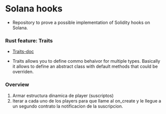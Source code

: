 # Solana hooks

- Repository to prove a possible implementation of Solidity hooks on Solana.

### Rust feature: Traits

- [Traits-doc](https://doc.rust-lang.org/book/ch10-02-traits.html)

- Traits allows you to define commo behaivor for multiple types. Basically it allows to define an abstract class with default methods that could be overriden.

### Overview

1. Armar estructura dinamica de player (suscriptos)
2. Iterar a cada uno de los players para que llame al on_create y le llegue a un segundo contrato la notificacion de la suscripcion.

